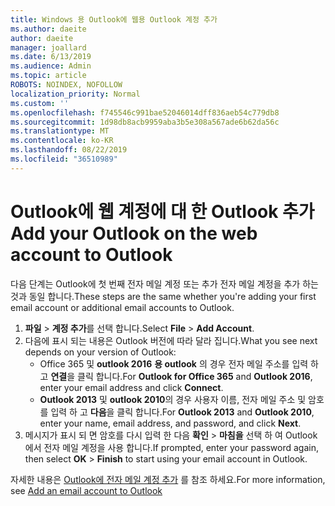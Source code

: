 ```yaml
---
title: Windows 용 Outlook에 웹용 Outlook 계정 추가
ms.author: daeite
author: daeite
manager: joallard
ms.date: 6/13/2019
ms.audience: Admin
ms.topic: article
ROBOTS: NOINDEX, NOFOLLOW
localization_priority: Normal
ms.custom: ''
ms.openlocfilehash: f745546c991bae52046014dff836aeb54c779db8
ms.sourcegitcommit: 1d98db8acb9959aba3b5e308a567ade6b62da56c
ms.translationtype: MT
ms.contentlocale: ko-KR
ms.lasthandoff: 08/22/2019
ms.locfileid: "36510989"
---
```

# <a name="add-your-outlook-on-the-web-account-to-outlook"></a><span data-ttu-id="6296a-102">Outlook에 웹 계정에 대 한 Outlook 추가</span><span class="sxs-lookup"><span data-stu-id="6296a-102">Add your Outlook on the web account to Outlook</span></span>

<span data-ttu-id="6296a-103">다음 단계는 Outlook에 첫 번째 전자 메일 계정 또는 추가 전자 메일 계정을 추가 하는 것과 동일 합니다.</span><span class="sxs-lookup"><span data-stu-id="6296a-103">These steps are the same whether you're adding your first email account or additional email accounts to Outlook.</span></span>

1. <span data-ttu-id="6296a-104">**파일** > **계정 추가**를 선택 합니다.</span><span class="sxs-lookup"><span data-stu-id="6296a-104">Select **File** > **Add Account**.</span></span>
1. <span data-ttu-id="6296a-105">다음에 표시 되는 내용은 Outlook 버전에 따라 달라 집니다.</span><span class="sxs-lookup"><span data-stu-id="6296a-105">What you see next depends on your version of Outlook:</span></span>
    - <span data-ttu-id="6296a-106">Office 365 및 **outlook 2016** **용 outlook** 의 경우 전자 메일 주소를 입력 하 고 **연결**을 클릭 합니다.</span><span class="sxs-lookup"><span data-stu-id="6296a-106">For **Outlook for Office 365** and **Outlook 2016**, enter your email address and click **Connect**.</span></span>
    - <span data-ttu-id="6296a-107">**Outlook 2013** 및 **outlook 2010**의 경우 사용자 이름, 전자 메일 주소 및 암호를 입력 하 고 **다음**을 클릭 합니다.</span><span class="sxs-lookup"><span data-stu-id="6296a-107">For **Outlook 2013** and **Outlook 2010**, enter your name, email address, and password, and click **Next**.</span></span>
1. <span data-ttu-id="6296a-108">메시지가 표시 되 면 암호를 다시 입력 한 다음 **확인** > **마침을** 선택 하 여 Outlook에서 전자 메일 계정을 사용 합니다.</span><span class="sxs-lookup"><span data-stu-id="6296a-108">If prompted, enter your password again, then select **OK** > **Finish** to start using your email account in Outlook.</span></span>

<span data-ttu-id="6296a-109">자세한 내용은 [Outlook에 전자 메일 계정 추가](https://support.office.com/article/6e27792a-9267-4aa4-8bb6-c84ef146101b) 를 참조 하세요.</span><span class="sxs-lookup"><span data-stu-id="6296a-109">For more information, see [Add an email account to Outlook](https://support.office.com/article/6e27792a-9267-4aa4-8bb6-c84ef146101b)</span></span>